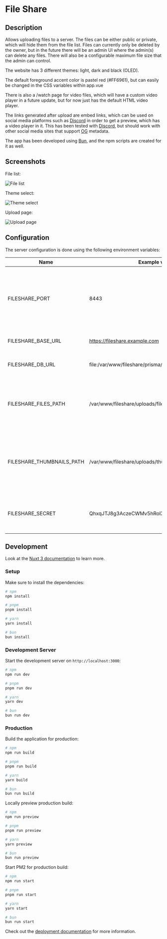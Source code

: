 # File Share

## Description

Allows uploading files to a server.
The files can be either public or private,
which will hide them from the file list.
Files can currently only be deleted by the owner,
but in the future there will be an admin UI where the admin(s) can delete any files.
There will also be a configurable maximum file size that the admin can control.

The website has 3 different themes: light, dark and black (OLED).

The default foreground accent color is pastel red (#FF6961),
but can easily be changed in the CSS variables within app.vue

There is also a /watch page for video files,
which will have a custom video player in a future update,
but for now just has the default HTML video player.

The links generated after upload are embed links,
which can be used on social media platforms such as [Discord](https://discord.com/) in order to get a preview,
which has a video player in it. This has been tested with [Discord](https://discord.com/),
but should work with other social media sites that support [OG](https://ogp.me/) metadata.

The app has been developed using [Bun](https://bun.sh/),
and the npm scripts are created for it as well.

## Screenshots

File list:

![File list](screenshots/file-list.png)

Theme select:

![Theme select](screenshots/theme-select.png)

Upload page:

![Upload page](screenshots/upload.png)

## Configuration

The server configuration is done using the following environment variables:

| Name                      | Example value                                | Description                                                                               |
| ------------------------- | -------------------------------------------- | ----------------------------------------------------------------------------------------- |
| FILESHARE_PORT            | 8443                                         | The port that the application is hosted on (the reverse proxy should point to this port)  |
| FILESHARE_BASE_URL        | https://fileshare.example.com                | The public URL for the website                                                            |
| FILESHARE_DB_URL          | file:/var/www/fileshare/prisma/fileshare.db  | Absolute file URL to the SQLite file                                                      |
| FILESHARE_FILES_PATH      | /var/www/fileshare/uploads/files             | Absolute file path, which is used as the destination for uploaded files                   |
| FILESHARE_THUMBNAILS_PATH | /var/www/fileshare/uploads/thumbnails        | Absolute file path, which is used as the destination for the thumbnails of uploaded files |
| FILESHARE_SECRET          | QhxqJTJ8g3AczeCWMv5hRoIXpuLvSXb+shzNqlw4xr0= | A long random value that is used to encrypt sessions                                      |

## Development

Look at the [Nuxt 3 documentation](https://nuxt.com/docs/getting-started/introduction) to learn more.

### Setup

Make sure to install the dependencies:

```bash
# npm
npm install

# pnpm
pnpm install

# yarn
yarn install

# bun
bun install
```

### Development Server

Start the development server on `http://localhost:3000`:

```bash
# npm
npm run dev

# pnpm
pnpm run dev

# yarn
yarn dev

# bun
bun run dev
```

### Production

Build the application for production:

```bash
# npm
npm run build

# pnpm
pnpm run build

# yarn
yarn build

# bun
bun run build
```

Locally preview production build:

```bash
# npm
npm run preview

# pnpm
pnpm run preview

# yarn
yarn preview

# bun
bun run preview
```

Start PM2 for production build:

```bash
# npm
npm run start

# pnpm
pnpm run start

# yarn
yarn start

# bun
bun run start
```

Check out the [deployment documentation](https://nuxt.com/docs/getting-started/deployment) for more information.
